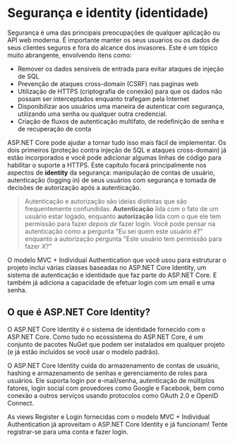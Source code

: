 # Segurança e identity (identidade)

Segurança é uma das principais preocupações de qualquer aplicação ou API web moderna. É importante manter os seus usuarios ou os dados de seus clientes seguros e fora do alcance dos invasores. Este é um tópico muito abrangente, envolvendo itens como:

* Remover os dados sensiveis de entrada para evitar ataques de injeção de SQL
* Prevenção de ataques cross-domain (CSRF) nas paginas web
* Utilização de HTTPS (criptografia de conexão) para que os dados não possam ser interceptados enquanto trafegam pela Internet
* Disponibilizar aos usuários uma maneira de autenticar com segurança, utilizando uma senha ou qualquer outra credencial.
* Criação de fluxos de autenticação multifato, de redefinição de senha e de recuperação de conta

ASP.NET Core pode ajudar a tornar tudo isso mais fácil de implementar. Os dois primeiros (proteção contra injeção de SQL e ataques cross-domain) já estão incorporados e você pode adicionar algumas linhas de código para habilitar o suporte a HTTPS. Este capítulo focará principalmente nos aspectos de **identity** da segurança: manipulação de contas de usuário, autenticação (logging in) de seus usuários com segurança e tomada de decisões de autorização após a autenticação.

> Autenticação e autorização são ideias distintas que são frequentemente confundidas. **Autenticação** lida com o fato de um usuário estar logado, enquanto **autorização** lida com o que ele tem permissão para fazer *depois de* fazer login. Você pode pensar na autenticação como a pergunta "Eu sei quem este usuário é?" enquanto a autorização pergunta "Este usuário tem permissão para fazer *X*?"

O modelo MVC + Individual Authentication que você usou para estruturar o projeto inclui várias classes baseadas no ASP.NET Core Identity, um sistema de autenticação e identidade que faz parte do ASP.NET Core. E também já adiciona a capacidade de efetuar login com um email e uma senha.

## O que é ASP.NET Core Identity?

O ASP.NET Core Identity é o sistema de identidade fornecido com o ASP.NET Core. Como tudo no ecossistema do ASP.NET Core, é um conjunto de pacotes NuGet que podem ser instalados em qualquer projeto (e já estão incluídos se você usar o modelo padrão).

O ASP.NET Core Identity cuida do armazenamento de contas de usuário, hashing e armazenamento de senhas e gerenciamento de roles para usuários. Ele suporta login por e-mail/senha, autenticação de múltiplos fatores, login social com provedores como Google e Facebook, bem como conexão a outros serviços usando protocolos como OAuth 2.0 e OpenID Connect.

As views Register e Login fornecidas com o modelo MVC + Individual Authentication já aproveitam o ASP.NET Core Identity e já funcionam! Tente registrar-se para uma conta e fazer login.
